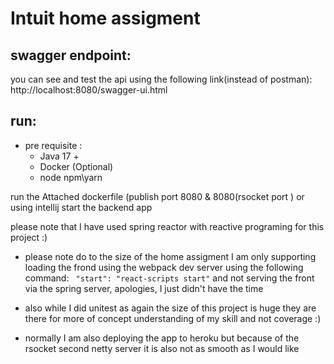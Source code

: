 # Intuit home assigment 

## swagger endpoint:
you can see and test the api using the following link(instead of postman): http://localhost:8080/swagger-ui.html

## run:
* pre requisite :
  * Java 17 + 
  * Docker (Optional)
  * node npm\yarn
    
run the Attached dockerfile (publish port 8080 & 8080(rsocket port ) or using intellij start the backend app

please note that I have used spring reactor with reactive programing for this project :) 

* please note do to the size of the home assigment I am only supporting loading the frond using the webpack dev server using the following command:
``` "start": "react-scripts start"```
and not serving the front via the spring server, apologies, I just didn't have the time

* also while I did unitest as again the size of this project is huge
they are there for more of concept understanding of my skill and not coverage :) 

* normally  I am also deploying the app to heroku but because of the rsocket second netty server it is also not as smooth as I would like 

